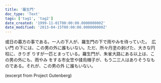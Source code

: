 ```yaml
---
title: '羅生門'
doc_type: 'Text'
tags: ['tag1', 'tag2']
date_created: '1999-11-01T00:00:00.000000000Z'
date_modified: '2013-04-15T00:00:00.000000000Z'
---
```


或日の暮方の事である。一人の下人が、羅生門の下で雨やみを待っていた。　広い門 の下には、この男の外に誰もいない。ただ、所々丹塗の剥げた、大きな円柱に、きりぎ りすが一匹とまっている。羅生門が、朱雀大路にある以上は、この男の外にも、雨やみ をする市女笠や揉烏帽子が、もう二三人はありそうなものである。それが、この男の外 に誰もいない。 　

(excerpt from Project Gutenberg)